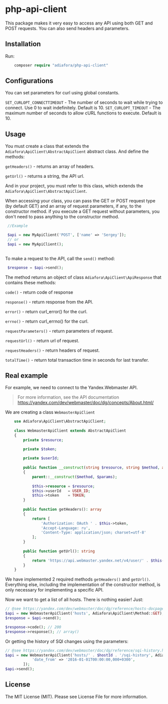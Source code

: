 php-api-client
=======================================

This package makes it very easy to access any API using both GET and POST requests. You can also send headers and parameters.

Installation
-----------------------------------

Run:

```php
    composer require "adiafora/php-api-client"
```

Configurations
-----------------------------------

You can set parameters for curl using global constants. 

`SET_CURLOPT_CONNECTTIMEOUT` - The number of seconds to wait while trying to connect. Use 0 to wait indefinitely.	Default is 10.
`SET_CURLOPT_TIMEOUT` - The maximum number of seconds to allow cURL functions to execute. Default is 10.

Usage
-----------------------------------

You must create a class that extends the `Adiafora\ApiClient\AbstractApiClient` abstract class. And define the methods:

 `getHeaders()` - returns an array of headers.
 
 `getUrl()` - returns a string, the API url.
 
And in your project, you must refer to this class, which extends the `Adiafora\ApiClient\AbstractApiClient`.

When accessing your class, you can pass the GET or POST request type (by default GET) and an array of request parameters, if any, to the constructor method. if you execute a GET request without parameters, you don't need to pass anything to the constructor method.

```php
 //Example

 $api = new MyApiClient('POST', ['name' => 'Sergey']);
 // or
 $api = new MyApiClient();
 
```

To make a request to the API, call the `send()` method:

```php
 $response = $api->send();
```

The method returns an object of class `Adiafora\ApiClient\ApiResponse` that contains these methods: 

`code()` - return code of response 

`response()` - return response from the API.

`error()` - return curl_error() for the curl.

`errno()` - return curl_errno() for the curl.

`requestParameters()` - return parameters of request.

`requestUrl()` - return url of request.

`requestHeaders()` - return headers of request.

`totalTime()` - return total transaction time in seconds for last transfer.

Real example
----------------------------------

For example, we need to connect to the Yandex.Webmaster API. 

> For more information, see the API documentation https://yandex.com/dev/webmaster/doc/dg/concepts/About.html/

We are creating a class `WebmasterApiClient`

```php
    use Adiafora\ApiClient\AbstractApiClient;
    
    class WebmasterApiClient extends AbstractApiClient
    {
        private $resource;    

        private $token;
    
        private $userId;
    
        public function __construct(string $resource, string $method, array $params = [])
        {
            parent::__construct($method, $params);
    
            $this->resource = $resource;
            $this->userId   = USER_ID;
            $this->token    = TOKEN;
        }
    
        public function getHeaders(): array
        {
            return [
                'Authorization: OAuth ' . $this->token,
                'Accept-Language: ru',
                'Content-Type: application/json; charset=utf-8'
            ];
        }
    
        public function getUrl(): string
        {
            return 'https://api.webmaster.yandex.net/v4/user/' . $this->userId . '/' . $this->resource;
        }
    }

```

We have implemented 2 required methods `getHeaders()` and `getUrl()`. Everything else, including the implementation of the constructor method, is only necessary for implementing a specific API.

Now we want to get a list of all hosts. There is nothing easier! Just:

```php
// @see https://yandex.com/dev/webmaster/doc/dg/reference/hosts-docpage/
$api = new WebmasterApiClient('hosts', Adiafora\ApiClient\Method::GET);
$response = $api->send();

$response->code(); // 200
$response->response(); // array()
```

Or getting the history of SQI changes using the parameters:

```php
// @see https://yandex.com/dev/webmaster/doc/dg/reference/sqi-history.html/
$api = new WebmasterApiClient('hosts/' . $hostId . '/sqi-history', Adiafora\ApiClient\Method::GET, [
            'date_from' => '2016-01-01T00:00:00,000+0300',
        ]);
$api->send(); 

```

License
-----------------------------------

The MIT License (MIT). Please see License File for more information.
